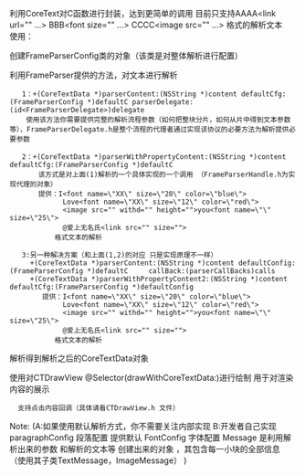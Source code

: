 利用CoreText对C函数进行封装，达到更简单的调用
   目前只支持AAAA<link url="" ...>
             BBB<font size="" ...>
             CCCC<image src="" ...>
   格式的解析文本          
使用：
   
   创建FrameParserConfig类的对象（该类是对整体解析进行配置）
   
   利用FrameParser提供的方法，对文本进行解析
      
       1：+(CoreTextData *)parserContent:(NSString *)content defaultCfg:(FrameParserConfig *)defaultC parserDelegate:(id<FrameParserDelegate>)delegate
        使用该方法你需要提供完整的解析流程参数（如何把整块分片，如何从片中得到文本参数等），FrameParserDelegate.h是整个流程的代理者通过实现该协议的必要方法为解析提供必要参数
    
       2：+(CoreTextData *)parserWithPropertyContent:(NSString *)content defaultCfg:(FrameParserConfig *)defaultC
           该方式是对上面(1)解析的一个具体实现的一个调用 （FrameParserHandle.h为实现代理的对象）
           提供：I<font name=\"XX\" size=\"20\" color=\"blue\"> 
                 Love<font name=\"XX\" size=\"12\" color=\"red\">
                 <image src="" withd="" height="">you<font name=\"\" size=\"25\">
                 @爱上无名氏<link src="" size="">
               格式文本的解析
            
       3:另一种解决方案（和上面(1,2)的对应 只是实现原理不一样）    
         +(CoreTextData *)parserContent:(NSString *)content defaultConfig:(FrameParserConfig *)defaultC     callBack:(parserCallBacks)calls  
         +(CoreTextData *)parserWithPropertyContent2:(NSString *)content defaultCfg:(FrameParserConfig *)defaultConfig  
            提供：I<font name=\"XX\" size=\"20\" color=\"blue\"> 
                 Love<font name=\"XX\" size=\"12\" color=\"red\">
                 <image src="" withd="" height="">you<font name=\"\" size=\"25\">
                 @爱上无名氏<link src="" size="">
               格式文本的解析
          
   解析得到解析之后的CoreTextData对象
   
   使用对CTDrawView @Selector(drawWithCoreTextData:)进行绘制 
      用于对渲染内容的展示
      
      支持点击内容回调（具体请看CTDrawView.h 文件）
      
      
   Note:   (A:如果使用默认解析方式，你不需要关注内部实现
       B:开发者自己实现
         paragraphConfig 段落配置 提供默认
         FontConfig 字体配置
         Message 是利用解析出来的参数 和解析的文本等 创建出来的对象 ，其包含每一小块的全部信息
         （使用其子类TextMessage，ImageMessage）
      )
      
